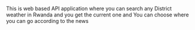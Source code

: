 This is web based API application where you can search any District weather in Rwanda and you get the current one and You can choose where you can go according to the news